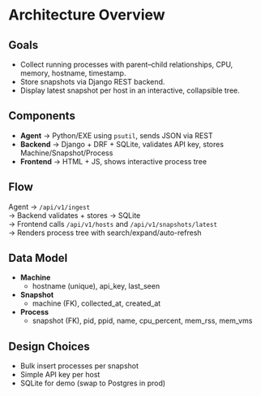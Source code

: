 # Architecture Overview

## Goals
- Collect running processes with parent–child relationships, CPU, memory, hostname, timestamp.
- Store snapshots via Django REST backend.
- Display latest snapshot per host in an interactive, collapsible tree.

## Components
- **Agent** → Python/EXE using `psutil`, sends JSON via REST
- **Backend** → Django + DRF + SQLite, validates API key, stores Machine/Snapshot/Process
- **Frontend** → HTML + JS, shows interactive process tree

## Flow
Agent → `/api/v1/ingest`  
→ Backend validates + stores → SQLite  
→ Frontend calls `/api/v1/hosts` and `/api/v1/snapshots/latest`  
→ Renders process tree with search/expand/auto-refresh

## Data Model
- **Machine**
  - hostname (unique), api_key, last_seen
- **Snapshot**
  - machine (FK), collected_at, created_at
- **Process**
  - snapshot (FK), pid, ppid, name, cpu_percent, mem_rss, mem_vms

## Design Choices
- Bulk insert processes per snapshot
- Simple API key per host
- SQLite for demo (swap to Postgres in prod)
